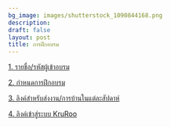 ```yaml
---
bg_image: images/shutterstock_1090844168.png
description: 
draft: false
layout: post
title: การฝึกอบรม
---
```




<a href="/table">1. รายชื่อ/รหัสผู้เข้าอบรม</a>

<a href="/test3">2. กำหนดการฝึกอบรม</a>

<a href="https://drive.google.com/drive/folders/1rGoGrT64tsiX1BUV3hqtU3aCkK1i6Wtr">3. ลิงค์สำหรับส่งงาน/การบ้านในแต่ละสัปดาห์</a>

<a href="https://kruroo.com/course/29/curriculum">4. ลิงค์เข้าสู่ระบบ KruRoo</a>



